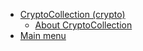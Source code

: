 * [CryptoCollection (crypto)](/CryptoCollection/)
	 * [About CryptoCollection](/CryptoCollection/README.md)
* [Main menu](/)
